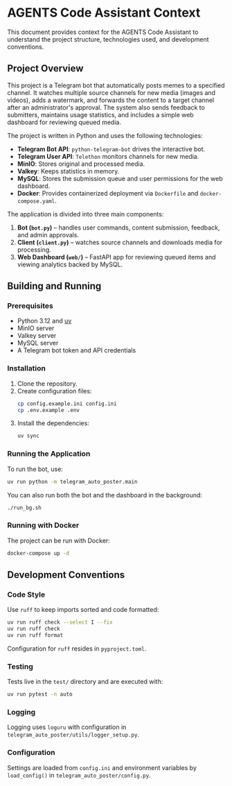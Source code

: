 # AGENTS Code Assistant Context

This document provides context for the AGENTS Code Assistant to understand the project structure, technologies used, and development conventions.

## Project Overview

This project is a Telegram bot that automatically posts memes to a specified channel. It watches multiple source channels for new media (images and videos), adds a watermark, and forwards the content to a target channel after an administrator's approval. The system also sends feedback to submitters, maintains usage statistics, and includes a simple web dashboard for reviewing queued media.

The project is written in Python and uses the following technologies:

* **Telegram Bot API**: `python-telegram-bot` drives the interactive bot.
* **Telegram User API**: `Telethon` monitors channels for new media.
* **MinIO**: Stores original and processed media.
* **Valkey**: Keeps statistics in memory.
* **MySQL**: Stores the submission queue and user permissions for the web dashboard.
* **Docker**: Provides containerized deployment via `Dockerfile` and `docker-compose.yaml`.

The application is divided into three main components:

1. **Bot (`bot.py`)** – handles user commands, content submission, feedback, and admin approvals.
2. **Client (`client.py`)** – watches source channels and downloads media for processing.
3. **Web Dashboard (`web/`)** – FastAPI app for reviewing queued items and viewing analytics backed by MySQL.

## Building and Running

### Prerequisites

* Python 3.12 and [uv](https://github.com/astral-sh/uv)
* MinIO server
* Valkey server
* MySQL server
* A Telegram bot token and API credentials

### Installation

1. Clone the repository.
2. Create configuration files:
   ```bash
   cp config.example.ini config.ini
   cp .env.example .env
   ```
3. Install the dependencies:
   ```bash
   uv sync
   ```

### Running the Application

To run the bot, use:

```bash
uv run python -m telegram_auto_poster.main
```

You can also run both the bot and the dashboard in the background:

```bash
./run_bg.sh
```

### Running with Docker

The project can be run with Docker:

```bash
docker-compose up -d
```

## Development Conventions

### Code Style

Use `ruff` to keep imports sorted and code formatted:

```bash
uv run ruff check --select I --fix
uv run ruff check
uv run ruff format
```

Configuration for `ruff` resides in `pyproject.toml`.

### Testing

Tests live in the `test/` directory and are executed with:

```bash
uv run pytest -n auto
```

### Logging

Logging uses `loguru` with configuration in `telegram_auto_poster/utils/logger_setup.py`.

### Configuration

Settings are loaded from `config.ini` and environment variables by `load_config()` in `telegram_auto_poster/config.py`.

